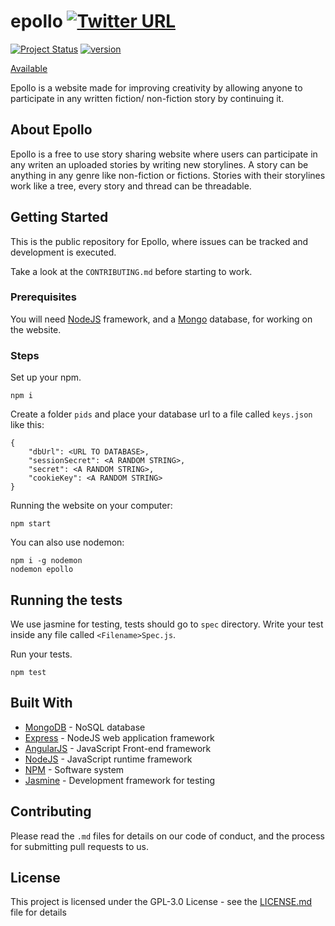 # epollo [![Twitter URL](https://img.shields.io/twitter/url/http/shields.io.svg?style=social)](https://twitter.com/intent/tweet?text=Take%20a%20look%20at%20this%20repository%20https://github.com/MartinKondor/epollo/)
[![Project Status](https://img.shields.io/badge/status-active-brightgreen.svg?style=flat-square)](https://epollo.herokuapp.com/)
[![version](https://img.shields.io/badge/version-v1.2.0-blue.svg?style=flat-square)](https://github.com/MartinKondor/epollo/releases/tag/1.2.0)

[Available](https://bit.ly/2jumCc2)

Epollo is a website made for improving creativity by allowing anyone to participate in any written fiction/ non-fiction story by continuing it.

## About Epollo

Epollo is a free to use story sharing website where users can participate in any writen an uploaded stories by writing new storylines.
A story can be anything in any genre like non-fiction or fictions.
Stories with their storylines work like a tree, every story and thread can be threadable.

## Getting Started

This is the public repository for Epollo, where issues can be tracked and development is executed.


Take a look at the ```CONTRIBUTING.md``` before starting to work.

### Prerequisites

You will need [NodeJS](https://nodejs.org/en/) framework, and a [Mongo](https://www.typescriptlang.org/) database, for working on the website.

### Steps

Set up your npm.
```
npm i
```

Create a folder ```pids``` and place your database url to a file called ```keys.json``` like this:
```
{
	"dbUrl": <URL TO DATABASE>,
	"sessionSecret": <A RANDOM STRING>,
	"secret": <A RANDOM STRING>,
	"cookieKey": <A RANDOM STRING>
}
```

Running the website on your computer:
```
npm start
```

You can also use nodemon:
```
npm i -g nodemon
nodemon epollo
```

## Running the tests

We use jasmine for testing, tests should go to ```spec``` directory.
Write your test inside any file called ```<Filename>Spec.js```.

Run your tests.
```
npm test
```

## Built With

* [MongoDB](https://www.mongodb.com/) - NoSQL database
* [Express](https://expressjs.com/) - NodeJS web application framework
* [AngularJS](https://angular.io/) - JavaScript Front-end framework
* [NodeJS](https://nodejs.org/en/) - JavaScript runtime framework
* [NPM](https://www.npmjs.com/) - Software system
* [Jasmine](https://jasmine.github.io/) - Development framework for testing

## Contributing

Please read the ```.md``` files for details on our code of conduct, and the process for submitting pull requests to us.

## License

This project is licensed under the GPL-3.0 License - see the [LICENSE.md](https://github.com/MartinKondor/epollo/blob/master/LICENSE.md) file for details
